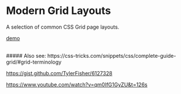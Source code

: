 # Modern Grid Layouts

A selection of common CSS Grid page layouts.



[demo](https://pablobrady.github.io/grid-layouts/index.html)

<br>
##### Also see:
https://css-tricks.com/snippets/css/complete-guide-grid/#grid-terminology

https://gist.github.com/TylerFisher/6127328

https://www.youtube.com/watch?v=qm0IfG1GyZU&t=126s
